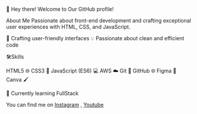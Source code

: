 👋 Hey there! Welcome to Our GitHub profile!

About Me
Passionate about front-end development and crafting exceptional user experiences with HTML, CSS, and JavaScript.

🌟 Crafting user-friendly interfaces 
💡 Passionate about clean and efficient code

🛠️Skills

   HTML5 🌐
   CSS3 🎨
   JavaScript (ES6) 💻
   AWS ☁️
   Git 🌲
   GitHub 🌐
   Figma 🎨
   Canva 🖌️

 🌱 Currently learning FullStack 

You can find me on <a href="https://www.instagram.com/my.tech.spot/">Instagram</a> , <a href="https://www.instagram.com/my.tech.spot/">Youtube</a>
